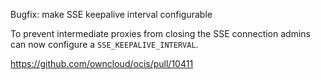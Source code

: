 Bugfix: make SSE keepalive interval configurable

To prevent intermediate proxies from closing the SSE connection admins can now configure a `SSE_KEEPALIVE_INTERVAL`.

https://github.com/owncloud/ocis/pull/10411
